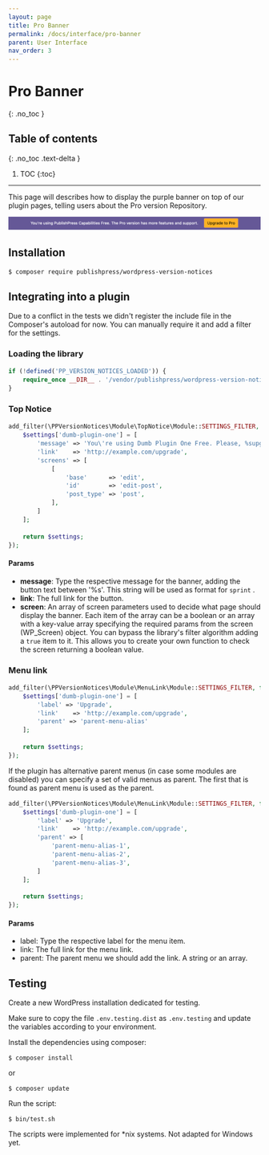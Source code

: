```yaml
---
layout: page
title: Pro Banner
permalink: /docs/interface/pro-banner
parent: User Interface
nav_order: 3
---
```


# Pro Banner
{: .no_toc }

## Table of contents
{: .no_toc .text-delta }

1. TOC
{:toc}

---
This page will describes how to display the purple banner on top of our plugin pages, telling users about the Pro version
Repository.

![Pro Banner](/assets/img/interface/pro-banner.png)

## Installation

```
$ composer require publishpress/wordpress-version-notices
```

## Integrating into a plugin

Due to a conflict in the tests we didn't register the include file in the Composer's autoload for now. You can manually require it and add a filter for the settings.

### Loading the library

```php
if (!defined('PP_VERSION_NOTICES_LOADED')) {
    require_once __DIR__ . '/vendor/publishpress/wordpress-version-notices/includes.php';
}
```

### Top Notice

```php
add_filter(\PPVersionNotices\Module\TopNotice\Module::SETTINGS_FILTER, function ($settings) {
    $settings['dumb-plugin-one'] = [
        'message' => 'You\'re using Dumb Plugin One Free. Please, %supgrade to pro%s.',
        'link'    => 'http://example.com/upgrade',
        'screens' => [
            [
                'base'      => 'edit',
                'id'        => 'edit-post',
                'post_type' => 'post',
            ],
        ]
    ];

    return $settings;
});
```

#### Params

* **message**: Type the respective message for the banner, adding the button text between '%s'. This string will be used as format for `sprint` .
* **link**: The full link for the button.
* **screen**: An array of screen parameters used to decide what page should display the banner. Each item of the array can be a boolean or an array with a key-value array specifying the required params from the screen (WP_Screen) object. You can bypass the library's filter algorithm adding a `true` item to it. This allows you to create your own function to check the screen returning a boolean value.

### Menu link

```php
add_filter(\PPVersionNotices\Module\MenuLink\Module::SETTINGS_FILTER, function ($settings) {
    $settings['dumb-plugin-one'] = [
        'label' => 'Upgrade',
        'link'    => 'http://example.com/upgrade',
        'parent' => 'parent-menu-alias'
    ];

    return $settings;
});
```

If the plugin has alternative parent menus (in case some modules are disabled) you can specify a set of valid menus as parent. The first that is found as parent menu is used as the parent.

```php
add_filter(\PPVersionNotices\Module\MenuLink\Module::SETTINGS_FILTER, function ($settings) {
    $settings['dumb-plugin-one'] = [
        'label' => 'Upgrade',
        'link'    => 'http://example.com/upgrade',
        'parent' => [
            'parent-menu-alias-1',
            'parent-menu-alias-2',
            'parent-menu-alias-3',
        ]
    ];

    return $settings;
});
```

#### Params

* label: Type the respective label for the menu item.
* link: The full link for the menu link.
* parent: The parent menu we should add the link. A string or an array.

## Testing

Create a new WordPress installation dedicated for testing.

Make sure to copy the file `.env.testing.dist` as `.env.testing` and update the variables according to your environment.

Install the dependencies using composer:

```
$ composer install
```

or

```
$ composer update
```

Run the script:

```
$ bin/test.sh
```

The scripts were implemented for *nix systems. Not adapted for Windows yet.
